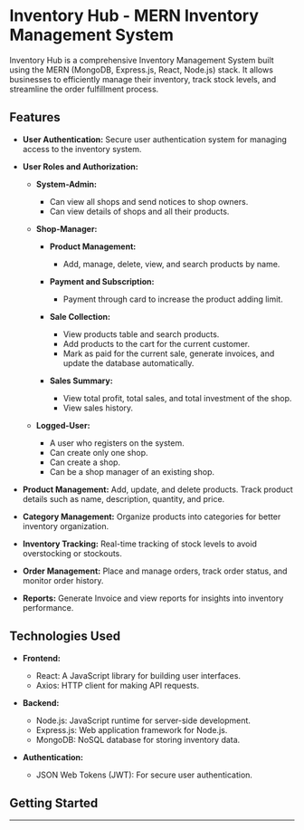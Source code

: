 # Inventory Hub - MERN Inventory Management System

Inventory Hub is a comprehensive Inventory Management System built using the MERN (MongoDB, Express.js, React, Node.js) stack. It allows businesses to efficiently manage their inventory, track stock levels, and streamline the order fulfillment process.

## Features

- **User Authentication:** Secure user authentication system for managing access to the inventory system.

- **User Roles and Authorization:**
  - **System-Admin:**
    - Can view all shops and send notices to shop owners.
    - Can view details of shops and all their products.

  - **Shop-Manager:**
    - **Product Management:**
      - Add, manage, delete, view, and search products by name.
   
    - **Payment and Subscription:**
      - Payment through card to increase the product adding limit.

    - **Sale Collection:**
      - View products table and search products.
      - Add products to the cart for the current customer.
      - Mark as paid for the current sale, generate invoices, and update the database automatically.

    - **Sales Summary:**
      - View total profit, total sales, and total investment of the shop.
      - View sales history.

  - **Logged-User:**
    - A user who registers on the system.
    - Can create only one shop.
    - Can create a shop.
    - Can be a shop manager of an existing shop.

- **Product Management:** Add, update, and delete products. Track product details such as name, description, quantity, and price.

- **Category Management:** Organize products into categories for better inventory organization.

- **Inventory Tracking:** Real-time tracking of stock levels to avoid overstocking or stockouts.

- **Order Management:** Place and manage orders, track order status, and monitor order history.

- **Reports:** Generate Invoice and view reports for insights into inventory performance.


## Technologies Used

- **Frontend:**
  - React: A JavaScript library for building user interfaces.
  - Axios: HTTP client for making API requests.

- **Backend:**
  - Node.js: JavaScript runtime for server-side development.
  - Express.js: Web application framework for Node.js.
  - MongoDB: NoSQL database for storing inventory data.

- **Authentication:**
  - JSON Web Tokens (JWT): For secure user authentication.

## Getting Started

------------------


